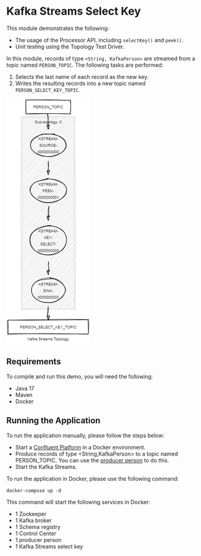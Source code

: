 # Kafka Streams Select Key

This module demonstrates the following:

- The usage of the Processor API, including `selectKey()` and `peek()`.
- Unit testing using the Topology Test Driver.

In this module, records of type `<String, KafkaPerson>` are streamed from a topic named `PERSON_TOPIC`.
The following tasks are performed:

1. Selects the last name of each record as the new key.
2. Writes the resulting records into a new topic named `PERSON_SELECT_KEY_TOPIC`.

![topology.png](topology.png)

## Requirements

To compile and run this demo, you will need the following:

- Java 17
- Maven
- Docker

## Running the Application

To run the application manually, please follow the steps below:

- Start a [Confluent Platform](https://docs.confluent.io/platform/current/quickstart/ce-docker-quickstart.html#step-1-download-and-start-cp) in a Docker environment.
- Produce records of type <String,KafkaPerson> to a topic named PERSON_TOPIC. You can use the [producer person](../specific-producers/kafka-streams-producer-person) to do this.
- Start the Kafka Streams.

To run the application in Docker, please use the following command:

```console
docker-compose up -d
```

This command will start the following services in Docker:

- 1 Zookeeper
- 1 Kafka broker
- 1 Schema registry
- 1 Control Center
- 1 producer person
- 1 Kafka Streams select key

